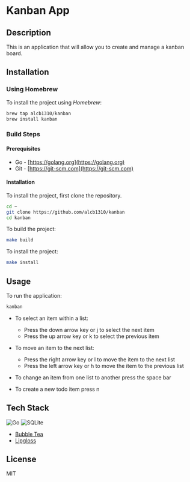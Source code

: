 # Kanban App

## Description

This is an application that will allow you to create and manage a kanban board.

## Installation

### Using Homebrew

To install the project using *Homebrew*:

```bash
brew tap alcb1310/kanban
brew install kanban
```


### Build Steps

#### Prerequisites

- Go - [https://golang.org](https://golang.org)
- Git - [https://git-scm.com](https://git-scm.com)

#### Installation

To install the project, first clone the repository.

```bash
cd ~
git clone https://github.com/alcb1310/kanban
cd kanban
```

To build the project:

```bash
make build
```

To install the project:

```bash
make install
```

## Usage

To run the application:

```bash
kanban
```

- To select an item within a list:
    - Press the down arrow key or j to select the next item
    - Press the up arrow key or k to select the previous item

- To move an item to the next list:
    - Press the right arrow key or l to move the item to the next list
    - Press the left arrow key or h to move the item to the previous list

- To change an item from one list to another press the space bar

- To create a new todo item press n

## Tech Stack

![Go](https://img.shields.io/badge/go-%2300ADD8.svg?style=for-the-badge&logo=go&logoColor=white)
![SQLite](https://img.shields.io/badge/sqlite-%2307405e.svg?style=for-the-badge&logo=sqlite&logoColor=white)

- [Bubble Tea](https://github.com/charmbracelet/bubbletea)
- [Lipgloss](https://github.com/charmbracelet/lipgloss)

## License

MIT
